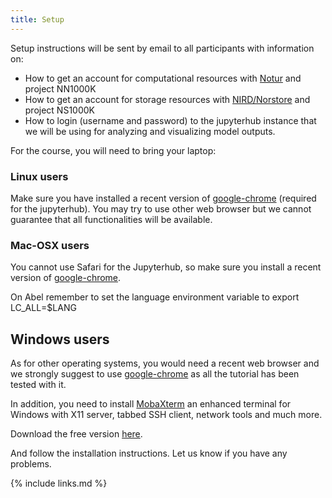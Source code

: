 ```yaml
---
title: Setup
---
```


Setup instructions will be sent by email to all participants with information on:

- How to get an account for computational resources with [Notur](https://www.metacenter.no/user/application/form/notur/) and project NN1000K
- How to get an account for storage resources with [NIRD/Norstore](https://www.metacenter.no/user/application/form/norstore/) and project NS1000K
- How to login (username and password) to the jupyterhub instance that we will be using for analyzing and visualizing model outputs.


For the course, you will need to bring your laptop:

### Linux users

Make sure you have installed a recent version of [google-chrome](https://www.google.com/chrome/) (required for the jupyterhub).
You may try to use other web browser but we cannot guarantee that all functionalities will be available.

### Mac-OSX users

You cannot use Safari for the Jupyterhub, so make sure you install a recent version of [google-chrome](https://www.google.com/chrome/).

On Abel remember to set the language environment variable to export LC_ALL=$LANG


## Windows users

As for other operating systems, you would need a recent web browser and we strongly suggest to use [google-chrome](https://www.google.com/chrome) as all the tutorial has been tested with it.

In addition, you need to install [MobaXterm](https://mobaxterm.mobatek.net/) an enhanced terminal for Windows with X11 server, tabbed SSH client, network tools and much more.

Download the free version [here](https://mobaxterm.mobatek.net/download.html).

And follow the installation instructions. Let us know if you have any problems.

{% include links.md %}
